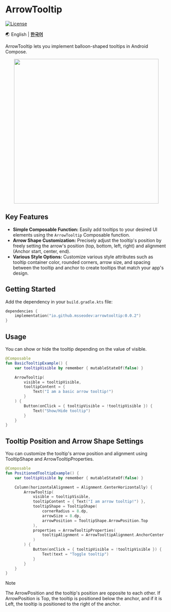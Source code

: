 # ArrowTooltip

[![License](https://img.shields.io/badge/License-Apache_2.0-blue.svg)](https://opensource.org/licenses/Apache-2.0)

🌏
English |
[**한국어**](https://github.com/msseodev/ArrowTooltip/blob/main/README.ko.md)

ArrowTooltip lets you implement balloon-shaped tooltips in Android Compose.

<p align="center">
    <img src="https://github.com/user-attachments/assets/6cd1d8af-b8f3-4436-aa16-4b5c03e179bf" width="450" />
</p>

## Key Features

- **Simple Composable Function:** Easily add tooltips to your desired UI elements using the `ArrowTooltip` Composable function.
- **Arrow Shape Customization:** Precisely adjust the tooltip's position by freely setting the arrow's position (top, bottom, left, right) and alignment (Anchor start, center, end).
- **Various Style Options:** Customize various style attributes such as tooltip container color, rounded corners, arrow size, and spacing between the tooltip and anchor to create tooltips that match your app's design.

## Getting Started

Add the dependency in your `build.gradle.kts` file:

```kotlin
dependencies {
    implementation("io.github.msseodev:arrowtooltip:0.0.2")
}
```

## Usage
You can show or hide the tooltip depending on the value of visible.

```kotlin
@Composable
fun BasicTooltipExample() {
    var tooltipVisible by remember { mutableStateOf(false) }

    ArrowTooltip(
        visible = tooltipVisible,
        tooltipContent = {
            Text("I am a basic arrow tooltip!")
        }
    ) {
        Button(onClick = { tooltipVisible = !tooltipVisible }) {
            Text("Show/Hide tooltip")
        }
    }
}
```

## Tooltip Position and Arrow Shape Settings
You can customize the tooltip's arrow position and alignment using TooltipShape and ArrowTooltipProperties.

```kotlin
@Composable
fun PositionedTooltipExample() {
    var tooltipVisible by remember { mutableStateOf(false) }

    Column(horizontalAlignment = Alignment.CenterHorizontally) {
        ArrowTooltip(
            visible = tooltipVisible,
            tooltipContent = { Text("I am arrow tooltip!") },
            tooltipShape = TooltipShape(
                cornerRadius = 8.dp,
                arrowSize = 8.dp,
                arrowPosition = TooltipShape.ArrowPosition.Top
            ),
            properties = ArrowTooltipProperties(
                tooltipAlignment = ArrowTooltipAlignment.AnchorCenter
            )
        ) {
            Button(onClick = { tooltipVisible = !tooltipVisible }) {
                Text(text = "Toggle tooltip")
            }
        }
    }
}
```

> [!NOTE]
> The ArrowPosition and the tooltip's position are opposite to each other.
> If ArrowPosition is Top, the tooltip is positioned below the anchor, and if it is Left, the tooltip is positioned to the right of the anchor.
